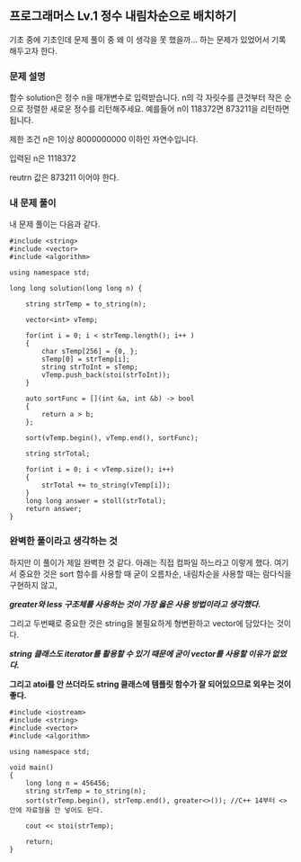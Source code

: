 ## 프로그래머스 Lv.1 정수 내림차순으로 배치하기
기초 중에 기초인데 문제 풀이 중 왜 이 생각을 못 했을까... 하는 문제가 있었어서 기록해두고자 한다.

### 문제 설명
함수 solution은 정수 n을 매개변수로 입력받습니다. n의 각 자릿수를 큰것부터 작은 순으로 정렬한 새로운 정수를 리턴해주세요. 예를들어 n이 118372면 873211을 리턴하면 됩니다.

제한 조건
n은 1이상 8000000000 이하인 자연수입니다.

입력된 n은 1118372

reutrn 값은 873211 이어야 한다.

### 내 문제 풀이
내 문제 풀이는 다음과 같다.
```
#include <string>
#include <vector>
#include <algorithm>

using namespace std;

long long solution(long long n) {
    
    string strTemp = to_string(n);
    
    vector<int> vTemp;
    
    for(int i = 0; i < strTemp.length(); i++ )
    {
		char sTemp[256] = {0, };
		sTemp[0] = strTemp[i];
		string strToInt = sTemp;
		vTemp.push_back(stoi(strToInt));
    }
    
    auto sortFunc = [](int &a, int &b) -> bool
    {
        return a > b;
    };
    
    sort(vTemp.begin(), vTemp.end(), sortFunc);
    
    string strTotal;
    
    for(int i = 0; i < vTemp.size(); i++)
    {
        strTotal += to_string(vTemp[i]);
    }
    long long answer = stoll(strTotal);
    return answer;
}
```

### 완벽한 풀이라고 생각하는 것

하지만 이 풀이가 제일 완벽한 것 같다. 아래는 직접 컴파일 하느라고 이렇게 했다.
여기서 중요한 것은 sort 함수를 사용할 때 굳이 오름차순, 내림차순을 사용할 때는 람다식을 구현하지 않고,

***greater와 less 구조체를 사용하는 것이 가장 옳은 사용 방법이라고 생각했다.***

그리고 두번째로 중요한 것은 string을 불필요하게 형변환하고 vector에 담았다는 것이다.

***string 클래스도 iterator를 활용할 수 있기 때문에 굳이 vector를 사용할 이유가 없었다.***

**그리고 atoi를 안 쓰더라도 string 클래스에 템플릿 함수가 잘 되어있으므로 외우는 것이 좋다.**

```
#include <iostream>
#include <string>
#include <vector>
#include <algorithm>

using namespace std;

void main()
{
	long long n = 456456;
	string strTemp = to_string(n);
	sort(strTemp.begin(), strTemp.end(), greater<>()); //C++ 14부터 <> 안에 자료형을 안 넣어도 된다.

	cout << stoi(strTemp);

	return;
}
```
